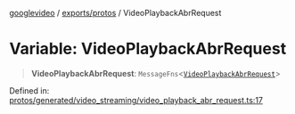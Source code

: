 [googlevideo](../../../README.md) / [exports/protos](../README.md) / VideoPlaybackAbrRequest

# Variable: VideoPlaybackAbrRequest

> **VideoPlaybackAbrRequest**: `MessageFns`\<[`VideoPlaybackAbrRequest`](../interfaces/VideoPlaybackAbrRequest.md)\>

Defined in: [protos/generated/video\_streaming/video\_playback\_abr\_request.ts:17](https://github.com/LuanRT/googlevideo/blob/cc730b4dbadc5ae882d6aa28d716e442943577fa/protos/generated/video_streaming/video_playback_abr_request.ts#L17)
